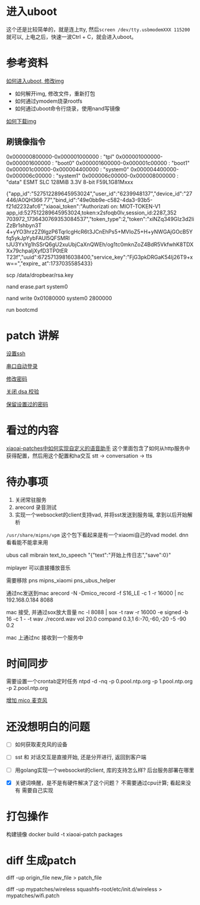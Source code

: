 

# 进入uboot

这个还是比较简单的，就是连上tty, 然后`screen /dev/tty.usbmodemXXX 115200` 就可以, 上电之后，快速一波Ctrl + C，就会进入uboot。

# 参考资料

[如何进入uboot, 修改img](https://javabin.cn/2021/xiaoai_fm.html)

* 如何解开img, 修改文件，重新打包
* 如何通过ymodem烧录rootfs
* 如何通过uboot命令行烧录，使用nand写镜像


[如何下载img](../research/updates.md)


## 刷镜像指令

0x000000800000-0x000001000000 : "tpl"
0x000001000000-0x000001600000 : "boot0"
0x000001600000-0x000001c00000 : "boot1"
0x000001c00000-0x000004400000 : "system0"
0x000004400000-0x000006c00000 : "system1"
0x000006c00000-0x000008000000 : "data"
ESMT SLC 128MiB 3.3V 8-bit F59L1G81Mxxx


{"app_id":"527512289645953024","user_id":"6239948137","device_id":"27446/A0QH366
77","bind_id":"49e0bb9e-c582-4da3-93b5-f21d2232afc6","xiaoai_token":"Authorizati
on: MIOT-TOKEN-V1 app_id:527512289645953024,token:x2sfoqb0lv,session_id:2287_352
703972_1736430769353084537","token_type":2,"token":"xiNZq349GIz3d2liZzBr1shbyn3T
4+yYO3hrz2Z9lgzP6TqrIcgHcR6t3JCnEhPs5+MVIoZ5+H+yNWGAjGOcB5Yfq5ykJpYybFAUl5QFSMRl
tJU3YxYg1hSSrQ6gU2xuUbjCaXnQWEh/og1tc0mknZoZ4BdR5VkfwhK8TDXXx79chpaIjXyfD3TP0tER
T23f","uuid":67257139816038400,"service_key":"FjG3pkDRGaK54Ij26T9+xw==","expire_
at":1737035585433}

scp /data/dropbear/rsa.key 

nand erase.part system0

nand write 0x01080000 system0 2800000


run bootcmd


# patch 讲解

[设置ssh](../patches/10_ssh.patch)

[串口自动登录](../patches/11_autologin_serial.patch)

[修改密码](https://github.com/jialeicui/open-lx01?tab=readme-ov-file#%E4%BF%AE%E6%94%B9%E5%AF%86%E7%A0%81-%E5%A6%82%E6%9E%9C%E6%83%B3-ssh-%E6%AD%A3%E5%B8%B8%E7%99%BB%E5%BD%95-%E6%AD%A4%E6%AD%A5%E5%BF%85%E9%A1%BB)

[关闭 dsa 校验](../patches/30_libmico-pam.patch)

[保留设置过的密码](../patches/l09a/31_persistent_shadow.patch)

# 看过的内容

[xiaoai-patches中如何实现自定义的语音助手](../packages/porcupine/config/launcher)
这个里面包含了如何从http服务中获得配置，然后用这个配置和ha交互 stt -> conversation -> tts 

# 待办事项
1. 关闭常驻服务
2. arecord 录音测试
3. 实现一个websocket的client支持vad, 并将sst发送到服务端, 拿到以后开始解析


`/usr/share/mipns/vpm` 这个包下看起来是有一个xiaomi自己的vad model. dnn 看看能不能拿来用

ubus call mibrain text_to_speech "{\"text\":\"开始上传日志\",\"save\":0}"

miplayer 可以直接播放音乐

需要移除 pns mipns_xiaomi pns_ubus_helper


通过nc发送到mac
arecord -N -Dmico_record -f S16_LE -c 1 -r 16000 | nc 192.168.0.184 8088

mac 接受, 并通过sox放大音量
nc -l 8088 | sox -t raw -r 16000 -e signed -b 16 -c 1   - -t wav ./record.wav vol 20.0 compand 0.3,1 6:-70,-60,-20 -5 -90 0.2 

mac 上通过nc 接收到一个服务中


# 时间同步
需要设置一个crontab定时任务
ntpd -d -nq -p 0.pool.ntp.org -p 1.pool.ntp.org -p 2.pool.ntp.org


[增加 mico 麦克风](../patches/24_alsa_change_default.patch)

# 还没想明白的问题

* [ ] 如何获取麦克风的设备
* [ ] sst 和 对话交互是直接开始, 还是分开进行, 返回到客户端
* [ ] 用golang实现一个websocket的client, 库的支持怎么样? 后台服务部署在哪里
* [X] 关键词唤醒，是不是有硬件解决了这个问题？ 不需要通过cpu计算; 看起来没有 需要自己实现


# 打包操作

构建镜像
docker build -t xiaoai-patch packages


# diff 生成patch
diff -up origin_file new_file > patch_file



 diff -up mypatches/wireless squashfs-root/etc/init.d/wireless > mypatches/wifi.patch